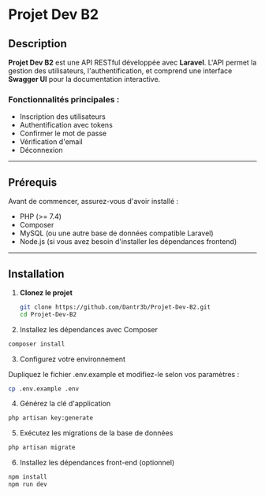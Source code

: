 # Projet Dev B2

## Description

**Projet Dev B2** est une API RESTful développée avec **Laravel**. L'API permet la gestion des utilisateurs, l'authentification, et comprend une interface **Swagger UI** pour la documentation interactive.

### Fonctionnalités principales :

- Inscription des utilisateurs
- Authentification avec tokens
- Confirmer le mot de passe
- Vérification d'email
- Déconnexion

---

## Prérequis

Avant de commencer, assurez-vous d'avoir installé :

- PHP (>= 7.4)
- Composer
- MySQL (ou une autre base de données compatible Laravel)
- Node.js (si vous avez besoin d'installer les dépendances frontend)

---

## Installation

1. **Clonez le projet**

   ```bash
   git clone https://github.com/Dantr3b/Projet-Dev-B2.git
   cd Projet-Dev-B2
   ```

2. Installez les dépendances avec Composer

```bash
composer install
```

3. Configurez votre environnement

Dupliquez le fichier .env.example et modifiez-le selon vos paramètres :

```bash
cp .env.example .env
```
4. Générez la clé d'application

```bash
php artisan key:generate
```

5. Exécutez les migrations de la base de données

```bash
php artisan migrate
```
6. Installez les dépendances front-end (optionnel)

```bash
npm install
npm run dev
```


